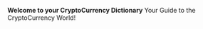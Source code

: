 <!-- TITLE: Home -->
<!-- SUBTITLE: A quick summary of Home -->


**Welcome to your CryptoCurrency Dictionary**
Your Guide to the CryptoCurrency World!